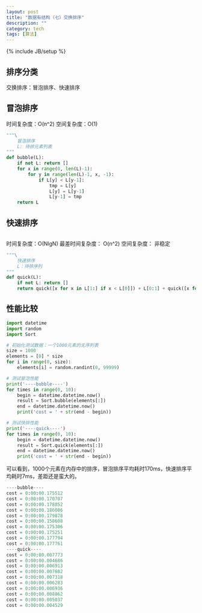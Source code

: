 ```yaml
---
layout: post
title: "数据有结构（七）交换排序"
description: ""
category: tech
tags: [算法]
---
```

{% include JB/setup %}
## 排序分类
交换排序：冒泡排序、快速排序


## 冒泡排序
<center><img src=""></center>
时间复杂度：O(n^2)
空间复杂度：O(1)

``` python 冒泡排序
"""\
    冒泡排序 
    L: 待排元素列表
"""
def bubble(L):
    if not L: return []
    for x in range(0, len(L)-1):
        for y in range(len(L)-1, x, -1):
            if L[y] < L[y-1]:
                tmp = L[y]
                L[y] = L[y-1]
                L[y-1] = tmp
    return L

```

## 快速排序
<center><img src=""></center>

时间复杂度：O(NlgN)
最差时间复杂度： O(n^2)
空间复杂度：
非稳定

``` python 快速排序
"""\
    快速排序
    L：待排序列
"""
def quick(L):
    if not L: return []
    return quick([x for x in L[1:] if x < L[0]]) + L[0:1] + quick([x for x in L[1:] if x >= L[0]])

```

## 性能比较
``` python 性能比较
import datetime
import random
import Sort

# 初始化测试数据：一个1000元素的无序列表
size = 1000
elements = [0] * size
for i in range(0, size):
    elements[i] = random.randint(0, 99999)

# 测试冒泡性能
print('----bubble----')
for times in range(0, 10):
    begin = datetime.datetime.now()
    result = Sort.bubble(elements[:])
    end = datetime.datetime.now()
    print('cost = ' + str(end - begin))

# 测试快排性能
print('----quick----')
for times in range(0, 10):
    begin = datetime.datetime.now()
    result = Sort.quick(elements[:])
    end = datetime.datetime.now()
    print('cost = ' + str(end - begin))

```

可以看到，1000个元素在内存中的排序，冒泡排序平均耗时170ms，快速排序平均耗时7ms，差距还是蛮大的。
``` python 测试结果 
----bubble----
cost = 0:00:00.175512
cost = 0:00:00.170707
cost = 0:00:00.178852
cost = 0:00:00.186086
cost = 0:00:00.179878
cost = 0:00:00.158608
cost = 0:00:00.175306
cost = 0:00:00.175251
cost = 0:00:00.177794
cost = 0:00:00.177761
----quick----
cost = 0:00:00.007773
cost = 0:00:00.004686
cost = 0:00:00.006913
cost = 0:00:00.007682
cost = 0:00:00.007318
cost = 0:00:00.006283
cost = 0:00:00.006936
cost = 0:00:00.008862
cost = 0:00:00.005037
cost = 0:00:00.004529
```
